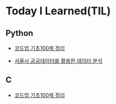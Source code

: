 # Today I Learned(TIL)

## Python

* [코드업 기초100제 정리](Python/%EC%BD%94%EB%93%9C%EC%97%85%20%EA%B8%B0%EC%B4%88100%EC%A0%9C%20%EC%A0%95%EB%A6%AC.md)


* [서울시 공공데이터를 활용한 데이터 분석](Python/%EC%84%9C%EC%9A%B8%EC%8B%9C%20%EA%B3%B5%EA%B3%B5%EB%8D%B0%EC%9D%B4%ED%84%B0%EB%A5%BC%20%ED%99%9C%EC%9A%A9%ED%95%9C%20%EB%8D%B0%EC%9D%B4%ED%84%B0%20%EB%B6%84%EC%84%9D.md)

## C

* [코드업 기초100제 정리](C/%EC%BD%94%EB%93%9C%EC%97%85%20%EA%B8%B0%EC%B4%88100%EC%A0%9C%20%EC%A0%95%EB%A6%AC.md)